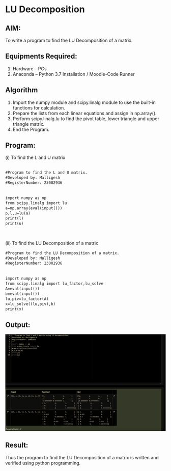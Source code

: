 # LU Decomposition 

## AIM:
To write a program to find the LU Decomposition of a matrix.

## Equipments Required:
1. Hardware – PCs
2. Anaconda – Python 3.7 Installation / Moodle-Code Runner

## Algorithm
1. Import the numpy module and scipy.linalg module to use the built-in functions for calculation.
2. Prepare the lists from each linear equations and assign in np.array().
3. Perform scipy.linalg.lu to find the pivot table, lower triangle and upper triangle matrix.
4. End the Program.

## Program:
(i) To find the L and U matrix
```

#Program to find the L and U matrix.
#Developed by: Malligesh
#RegisterNumber: 23002936


import numpy as np
from scipy.linalg import lu
a=np.array(eval(input()))
p,l,u=lu(a)
print(l)
print(u)



```
(ii) To find the LU Decomposition of a matrix
```
#Program to find the LU Decomposition of a matrix.
#Developed by: Malligesh
#RegisterNumber: 23002936


import numpy as np
from scipy.linalg import lu_factor,lu_solve
A=eval(input())
b=eval(input())
lu,piv=lu_factor(A)
x=lu_solve((lu,piv),b)
print(x)
```

## Output:
![output](/Screenshot%20(23).png)


## Result:
Thus the program to find the LU Decomposition of a matrix is written and verified using python programming.

